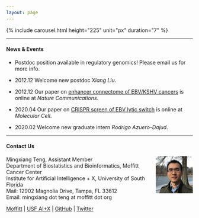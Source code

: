 ```yaml
---
layout: page
---
```


{% include carousel.html height="225" unit="px" duration="7" %}

---

#### News & Events

- Postdoc position available in regulatory genomics! Please email us for more info.

- 2012.12 Welcome new postdoc *Xiang Liu*.

- 2012.12 Our paper on [enhancer connectome of EBV/KSHV cancers](https://doi.org/10.1038/s41467-020-20136-w) is online at *Nature Communications*. 

- 2020.04 Our paper on [CRISPR screen of EBV lytic switch](https://doi.org/10.1016/j.molcel.2020.03.025) is online at *Molecular Cell*.

- 2020.02 Welcome new graduate intern *Rodrigo Azuero-Dajud*. 

---

#### Contact Us

<!-- {% include JB/setup %} -->

Mingxiang Teng,
<img style="float: right;width:100px;height:100px;" 
src="assets/themes/twitter/bootstrap/img/jamaicapond.jpg"> 
Assistant Member <br>
Department of Biostatistics and Bioinformatics, Moffitt Cancer Center <br>
Institute for Artificial Intelligence + X, University of South Florida <br>
Mail: 12902 Magnolia Drive, Tampa, FL 33612 <br>
Email: mingxiang dot teng at moffitt dot org

[Moffitt](https://moffitt.org/research-science/researchers/mingxiang-teng) |
[USF AI+X](https://aix.eng.usf.edu/members.html) |
[GitHub](https://github.com/tengmx) |
[Twitter](https://twitter.com/mingxiangteng)

